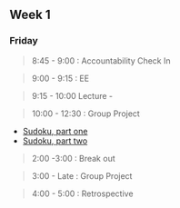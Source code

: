 ## Week 1

### Friday

> 8:45 - 9:00 : Accountability Check In

> 9:00 - 9:15 : EE

> 9:15 - 10:00 Lecture - 

> 10:00 - 12:30 : Group Project 

- [Sudoku, part one](https://github.com/Devbootcamp/sudoku-1-modeling-logic-challenge)
- [Sudoku, part two](https://github.com/Devbootcamp/sudoku-2-guessing-challenge)

> 2:00 -3:00 : Break out

> 3:00 - Late : Group Project

> 4:00 - 5:00 : Retrospective